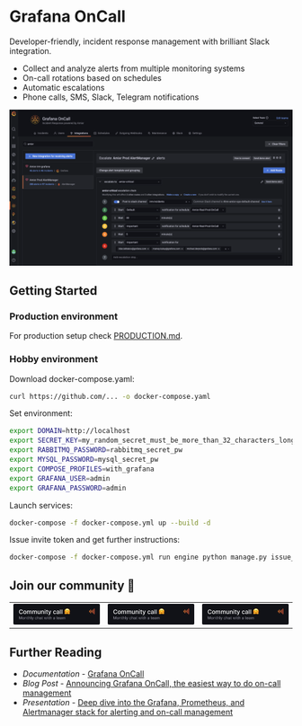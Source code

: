 # Grafana OnCall

Developer-friendly, incident response management with brilliant Slack integration.
- Collect and analyze alerts from multiple monitoring systems
- On-call rotations based on schedules
- Automatic escalations
- Phone calls, SMS, Slack, Telegram notifications

![Grafana OnCall Screenshot](screenshot.png)

## Getting Started

### Production environment

For production setup check [PRODUCTION.md](PRODUCTION.md).

### Hobby environment

Download docker-compose.yaml:
```bash
curl https://github.com/... -o docker-compose.yaml
```

Set environment:
```bash
export DOMAIN=http://localhost
export SECRET_KEY=my_random_secret_must_be_more_than_32_characters_long
export RABBITMQ_PASSWORD=rabbitmq_secret_pw
export MYSQL_PASSWORD=mysql_secret_pw
export COMPOSE_PROFILES=with_grafana
export GRAFANA_USER=admin
export GRAFANA_PASSWORD=admin
```

Launch services:
```bash
docker-compose -f docker-compose.yml up --build -d
```

Issue invite token and get further instructions:
```bash
docker-compose -f docker-compose.yml run engine python manage.py issue_invite_for_the_frontend --override
```

## Join our community 👋

<table>
  <tbody>
    <tr>
      <td><a href=""><img src="docs/img/community_call.png"></a></td>
      <td><a href=""><img src="docs/img/community_call.png"></a></td>
      <td><a href=""><img src="docs/img/community_call.png"></a></td>
    </tr>
  </tbody>
</table>

## Further Reading
- *Documentation* - [Grafana OnCall](https://grafana.com/docs/grafana-cloud/oncall/)
- *Blog Post* - [Announcing Grafana OnCall, the easiest way to do on-call management](https://grafana.com/blog/2021/11/09/announcing-grafana-oncall/)
- *Presentation* - [Deep dive into the Grafana, Prometheus, and Alertmanager stack for alerting and on-call management](https://grafana.com/go/observabilitycon/2021/alerting/?pg=blog)
